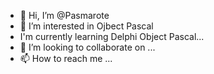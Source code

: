 - 👋 Hi, I’m @Pasmarote
- 👀 I’m interested in Ojbect Pascal
- I'm currently learning Delphi Object Pascal...
- 💞️ I’m looking to collaborate on ...
- 📫 How to reach me ...

<!---
Pasmarote/Pasmarote is a ✨ special ✨ repository because its `README.md` (this file) appears on your GitHub profile.
You can click the Preview link to take a look at your changes.
--->
